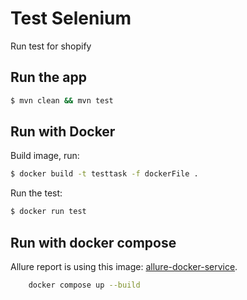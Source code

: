 # Test Selenium

Run test for shopify

## Run the app

```bash
$ mvn clean && mvn test
```

## Run with Docker

Build image, run:

```bash
$ docker build -t testtask -f dockerFile .
```

Run the test:
```bash
$ docker run test
```

## Run with docker compose
Allure report is using this image: [allure-docker-service](https://hub.docker.com/r/frankescobar/allure-docker-service).
```bash
    docker compose up --build
```